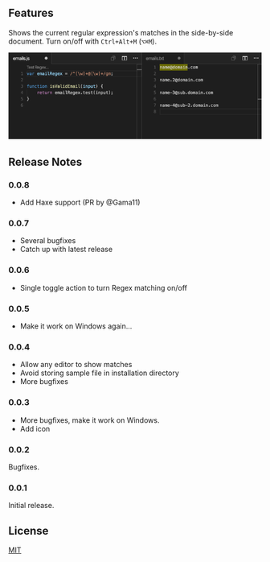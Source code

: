 ## Features

Shows the current regular expression's matches in the side-by-side document. Turn on/off with `Ctrl+Alt+M` (`⌥⌘M`).

![Regex Previewer in Action](images/in_action.gif)

## Release Notes

### 0.0.8

- Add Haxe support (PR by @Gama11)

### 0.0.7

- Several bugfixes
- Catch up with latest release

### 0.0.6

- Single toggle action to turn Regex matching on/off

### 0.0.5

- Make it work on Windows again...

### 0.0.4

- Allow any editor to show matches
- Avoid storing sample file in installation directory
- More bugfixes

### 0.0.3

- More bugfixes, make it work on Windows.
- Add icon

### 0.0.2

Bugfixes.

### 0.0.1

Initial release.

## License

[MIT](LICENSE)
